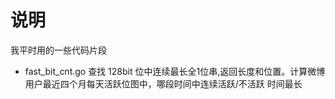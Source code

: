 # 说明
我平时用的一些代码片段

- fast_bit_cnt.go
  查找 128bit 位中连续最长全1位串,返回长度和位置。计算微博用户最近四个月每天活跃位图中，哪段时间中连续活跃/不活跃 时间最长
